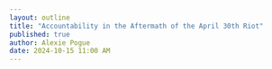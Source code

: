 ```yaml
---
layout: outline
title: "Accountability in the Aftermath of the April 30th Riot"
published: true
author: Alexie Pogue
date: 2024-10-15 11:00 AM
---
```



